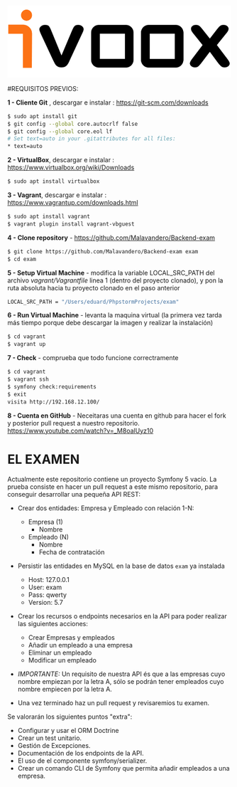 ![GitHub Logo](logo_ivoox.png)

#REQUISITOS PREVIOS:

**1 - Cliente Git** , descargar e instalar : https://git-scm.com/downloads
```bash
$ sudo apt install git
$ git config --global core.autocrlf false
$ git config --global core.eol lf
# Set text=auto in your .gitattributes for all files:
* text=auto
```

**2 - VirtualBox**, descargar e instalar : https://www.virtualbox.org/wiki/Downloads
```bash
$ sudo apt install virtualbox
```

**3 - Vagrant**, descargar e instalar : https://www.vagrantup.com/downloads.html
```bash
$ sudo apt install vagrant
$ vagrant plugin install vagrant-vbguest
```

**4 - Clone repository** - https://github.com/Malavandero/Backend-exam
```bash
$ git clone https://github.com/Malavandero/Backend-exam exam
$ cd exam
```

**5 - Setup Virtual Machine** - modifica la variable LOCAL_SRC_PATH del archivo *vagrant/Vagrantfile* linea 1 (dentro del proyecto clonado), y pon la ruta absoluta hacia tu proyecto clonado en el paso anterior
```bash
LOCAL_SRC_PATH = "/Users/eduard/PhpstormProjects/exam"
```

**6 - Run Virtual Machine** - levanta la maquina virtual (la primera vez tarda más tiempo porque debe descargar la imagen y realizar la instalación)
```bash
$ cd vagrant
$ vagrant up
```

**7 - Check** - comprueba que todo funcione correctramente
```bash
$ cd vagrant
$ vagrant ssh
$ symfony check:requirements
$ exit
visita http://192.168.12.100/
```

**8 - Cuenta en GitHub** - Neceitaras una cuenta en github para hacer el fork y posterior pull request a nuestro repositorio. https://www.youtube.com/watch?v=_M8oalUyz10

# EL EXAMEN

Actualmente este repositorio contiene un proyecto Symfony 5 vacío. La prueba consiste en hacer un pull request a este mismo repositorio, para conseguir desarrollar una pequeña API REST:

- Crear dos entidades: Empresa y Empleado con relación 1-N:
    - Empresa (1)
        - Nombre
    - Empleado (N)
        - Nombre
        - Fecha de contratación
        
- Persistir las entidades en MySQL en la base de datos `exam` ya instalada
    - Host: 127.0.0.1
    - User: exam
    - Pass: qwerty
    - Version: 5.7
    
- Crear los recursos o endpoints necesarios en la API para poder realizar las siguientes acciones:
    - Crear Empresas y empleados
    - Añadir un empleado a una empresa
    - Eliminar un empleado
    - Modificar un empleado
    
- *IMPORTANTE:* Un requisito de nuestra API és que a las empresas cuyo nombre empiezan por la letra A, sólo se podrán tener empleados cuyo nombre
 empiecen por la letra A.
- Una vez terminado haz un pull request y revisaremios tu examen.
 
Se valorarán los siguientes puntos "extra":
 - Configurar y usar el ORM Doctrine
 - Crear un test unitario.
 - Gestión de Excepciones.
 - Documentación de los endpoints de la API.
 - El uso de el componente symfony/serializer.
 - Crear un comando CLI de Symfony que permita añadir empleados a una empresa.
